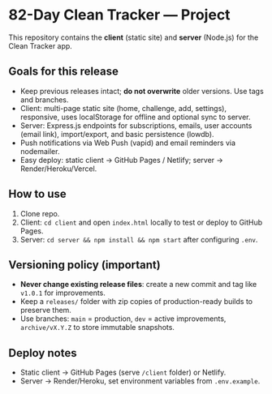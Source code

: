 # 82-Day Clean Tracker — Project

This repository contains the **client** (static site) and **server** (Node.js) for the Clean Tracker app.

## Goals for this release
- Keep previous releases intact; **do not overwrite** older versions. Use tags and branches.
- Client: multi-page static site (home, challenge, add, settings), responsive, uses localStorage for offline and optional sync to server.
- Server: Express.js endpoints for subscriptions, emails, user accounts (email link), import/export, and basic persistence (lowdb).
- Push notifications via Web Push (vapid) and email reminders via nodemailer.
- Easy deploy: static client -> GitHub Pages / Netlify; server -> Render/Heroku/Vercel.

## How to use
1. Clone repo.
2. Client: `cd client` and open `index.html` locally to test or deploy to GitHub Pages.
3. Server: `cd server && npm install && npm start` after configuring `.env`.

## Versioning policy (important)
- **Never change existing release files**: create a new commit and tag like `v1.0.1` for improvements.
- Keep a `releases/` folder with zip copies of production-ready builds to preserve them.
- Use branches: `main` = production, `dev` = active improvements, `archive/vX.Y.Z` to store immutable snapshots.

## Deploy notes
- Static client -> GitHub Pages (serve `/client` folder) or Netlify.
- Server -> Render/Heroku, set environment variables from `.env.example`.